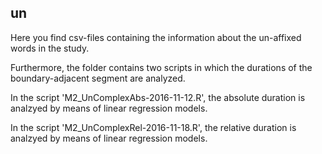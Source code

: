 ## un

<p>Here you find csv-files containing the information about the un-affixed words in the study.
<p>Furthermore, the folder contains two scripts in which the durations of the boundary-adjacent segment are analyzed.
<p>In the script 'M2_UnComplexAbs-2016-11-12.R', the absolute duration is analzyed by means of linear regression models.
<p>In the script 'M2_UnComplexRel-2016-11-18.R', the relative duration is analzyed by means of linear regression models.
